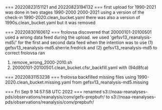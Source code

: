 === 20220823151121 and 20220823194132 ===
first upload for 1990-2021 was done in two stages 1990-2000 2000-2021 using a version of the check-in 
1990-2020.clean_bucket.yaml
there was also a version of 1990s.clean_bucket.yaml but it was removed

=== 20220830160612 ===
frolovsa discovered that 20000101-20100501 used a wrong data feed during the upload. 
we used 'gefsv13_reanalysis-md5/' for the first and second data feed when the intention was to use
(1) gefsv13_reanalysis-md5.sherrie.fredrick and (2) gefsv13_reanalysis-md5
to correct frolovsa ran 
1) remove_wrong_2000-2010.sh
2) 20000101-20100501.clean_bucket.cfsr_backfill.yaml with (94d8fca)

=== 20220831153238 ===
frolovsa backfilled missing files using 1990-2020.clean_bucket.missing.yaml from gefsv13_reanalysis-md5.missing 

=== Fri Sep  9 14:57:58 UTC 2022 ===
renamed 
s3://noaa-reanalyses-pds/observations/reanalysis/conv/gefs-prepbufr/ to 
s3://noaa-reanalyses-pds/observations/reanalysis/conv/prepbufr/

